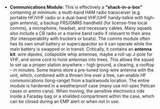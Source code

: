 - **Communications Module:** This is effectively a **“shack-in-a-box”** containing at minimum: a multi-band HAM radio transceiver (e.g. portable HF/VHF radio or a dual-band VHF/UHF handy-talkie with high-gain antenna), a backup FRS/GMRS handheld (for license-free local comms), a microphone, headset, and necessary cables. Many squads also include a CB radio or a marine band radio if relevant to their area (for interoperability with truckers or boats). The comms module often has its own small battery or supercapacitor so it can operate while the main battery is swapped or in transit. Critically, it contains an **antenna kit**: wire dipoles, collapsible whip antennas, maybe a roll-up J-pole for VHF, and some cord to hoist antennas into trees. This allows the squad to set up a proper station anywhere – high ground, a clearing, a rooftop – in minutes. Some teams store a pre-tuned long-wire antenna with the unit, which, combined with a thrown line over a tree, can enable HF communications (long-range) from a backwoods location. The entire module is hardened in a weatherproof case (many use mil-spec Pelican cases or ammo cans). When moving, the sensitive electronics ride inside a Faraday bag or a shielded compartment within the case, which can be closed during an EMP alert or when not in use.